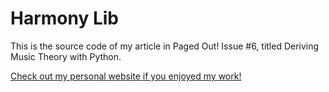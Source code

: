 # Harmony Lib

This is the source code of my article in Paged Out! Issue #6, titled Deriving Music Theory with Python.

[Check out my personal website if you enjoyed my work!](https://tiniuc.com)